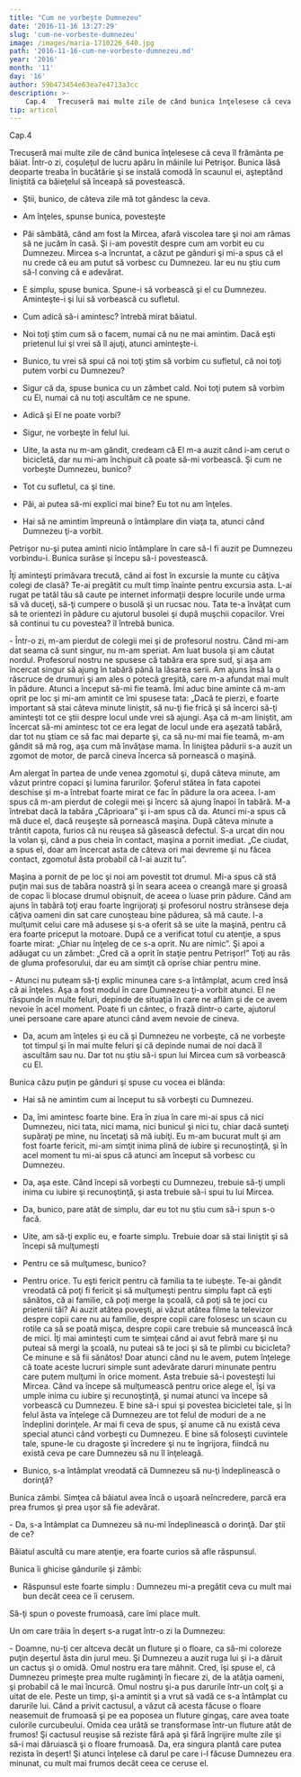```yaml
---
title: "Cum ne vorbeşte Dumnezeu"
date: '2016-11-16 13:27:29'
slug: 'cum-ne-vorbeste-dumnezeu'
image: /images/maria-1710226_640.jpg
path: '2016-11-16-cum-ne-vorbeste-dumnezeu.md'
year: '2016'
month: '11'
day: '16'
author: 59b473454e63ea7e4713a3cc
description: >-
    Cap.4   Trecuseră mai multe zile de când bunica înţelesese că ceva îl frământa pe băiat.  Într-o zi, coşuleţul de lucru apăru în mâinile lui Petrişor. Bunica lăsă deoparte treaba în bucătărie şi se i
tip: articol
---
```

<div class="kg-card-markdown"><p dir="ltr">Cap.4</p>
<p dir="ltr">   Trecuseră mai multe zile de când bunica înţelesese că ceva îl frământa pe băiat.  Într-o zi, coşuleţul de lucru apăru în mâinile lui Petrişor. Bunica lăsă deoparte treaba în bucătărie şi se instală comodă în scaunul ei,  aşteptând liniştită ca băieţelul să înceapă să povestească.</p>
<ul><li dir="ltr">
<p dir="ltr">Ştii, bunico, de câteva zile mă tot gândesc la ceva.</p>
</li>
<li dir="ltr">
<p dir="ltr">Am înţeles, spunse bunica, povesteşte</p>
</li>
<li dir="ltr">
<p dir="ltr">Păi sâmbătă, când am fost la Mircea, afară viscolea tare şi noi am rămas să ne jucăm în casă. Şi i-am povestit despre cum am vorbit eu cu Dumnezeu. Mircea s-a încruntat, a căzut pe gânduri şi mi-a spus că el nu crede că eu am putut să vorbesc cu Dumnezeu. Iar eu nu ştiu cum să-l conving că e adevărat.</p>
</li>
<li dir="ltr">
<p dir="ltr">E simplu, spuse bunica. Spune-i să vorbească şi el cu Dumnezeu. Aminteşte-i şi lui să vorbească cu sufletul.</p>
</li>
<li dir="ltr">
<p dir="ltr">Cum adică să-i amintesc? întrebă mirat băiatul.</p>
</li>
<li dir="ltr">
<p dir="ltr">Noi toţi ştim cum să o facem, numai că nu ne mai amintim. Dacă eşti prietenul lui şi vrei să îl ajuţi, atunci aminteşte-i.</p>
</li>
<li dir="ltr">
<p dir="ltr">Bunico, tu vrei să spui că noi toţi ştim să vorbim cu sufletul, că noi toţi putem vorbi cu Dumnezeu?</p>
</li>
<li dir="ltr">
<p dir="ltr">Sigur că da, spuse bunica cu un zâmbet cald. Noi toţi putem să vorbim cu El, numai că nu toţi ascultăm ce ne spune.</p>
</li>
<li dir="ltr">
<p dir="ltr">Adică şi El ne poate vorbi?</p>
</li>
<li dir="ltr">
<p dir="ltr">Sigur, ne vorbeşte în felul lui.</p>
</li>
<li dir="ltr">
<p dir="ltr">Uite, la asta nu m-am gândit, credeam că El m-a auzit când i-am cerut o bicicletă, dar nu mi-am închipuit că poate să-mi  vorbească. Şi cum ne vorbeşte Dumnezeu, bunico?</p>
</li>
<li dir="ltr">
<p dir="ltr">Tot cu sufletul, ca şi tine.</p>
</li>
<li dir="ltr">
<p dir="ltr">Păi, ai putea să-mi explici mai bine? Eu tot nu am înţeles.</p>
</li>
<li dir="ltr">
<p dir="ltr">Hai să ne amintim împreună o întâmplare din viaţa ta, atunci când Dumnezeu ţi-a vorbit.</p>
</li>
</ul><p dir="ltr">Petrişor nu-şi putea aminti nicio întâmplare în care să-l fi auzit pe Dumnezeu vorbindu-i. Bunica surâse şi începu să-i povestească.</p>
<p dir="ltr">  Îţi aminteşti primăvara trecută, când ai fost în excursie la munte cu câţiva colegi de clasă? Te-ai pregătit cu mult timp înainte pentru excursia asta. L-ai rugat pe tatăl tău să caute pe internet informaţii despre locurile unde urma să vă duceţi, să-ţi cumpere o busolă şi un rucsac nou. Tata te-a învăţat cum să te orientezi în pădure cu ajutorul busolei şi după muşchii copacilor. Vrei să continui tu cu povestea? îl întrebă bunica.</p>
<p dir="ltr"> - Într-o zi, m-am pierdut de colegii mei şi de profesorul nostru. Când mi-am dat seama că sunt singur, nu m-am speriat. Am luat busola şi am căutat nordul. Profesorul nostru ne spusese că tabăra era spre sud, şi aşa am încercat singur să ajung în tabără până la lăsarea serii. Am ajuns însă la o răscruce de drumuri şi am ales o potecă greşită, care m-a afundat mai mult în pădure. Atunci a început să-mi fie teamă. Îmi aduc bine aminte că m-am oprit pe loc şi mi-am amintit ce îmi spusese tata: „Dacă te pierzi, e foarte important să stai câteva minute liniştit, să nu-ţi fie frică şi să încerci să-ţi aminteşti tot ce ştii despre locul unde vrei să ajungi. Aşa că m-am liniştit, am încercat să-mi amintesc tot ce era legat de locul unde era aşezată tabără, dar tot nu ştiam ce să fac mai departe şi, ca să nu-mi mai fie teamă, m-am gândit să mă rog, aşa cum mă învăţase mama. În liniştea pădurii s-a auzit un zgomot de motor, de parcă cineva încerca să pornească o maşină.</p>
<p dir="ltr">Am alergat în partea de unde venea zgomotul şi, după câteva minute, am văzut printre copaci şi lumina farurilor. Şoferul stătea în fata capotei deschise şi m-a întrebat foarte mirat ce fac în pădure la ora aceea. I-am spus că m-am pierdut de colegii mei şi încerc să ajung înapoi în tabără. M-a întrebat dacă la tabăra „Căprioara” şi i-am spus că da. Atunci mi-a spus că mă duce el, dacă reuşeşte să pornească  maşina. După câteva minute a trântit capota, furios că nu reuşea să găsească defectul. S-a urcat din nou la volan şi, când a pus cheia în contact, maşina a pornit imediat. „Ce ciudat, a spus el, doar am încercat asta de câteva ori mai devreme şi nu făcea contact, zgomotul ăsta probabil că l-ai auzit tu”.</p>
<p dir="ltr">Maşina a pornit de pe loc şi noi am povestit tot drumul. Mi-a spus că stă puţin mai sus de tabăra noastră şi în seara aceea o creangă mare şi groasă de copac îi blocase drumul obişnuit, de aceea o luase prin pădure. Când am ajuns în tabără toţi erau foarte îngrijoraţi şi profesorul nostru strânsese deja câţiva oameni din sat care cunoşteau bine pădurea, să mă caute. I-a mulţumit celui care mă adusese şi s-a oferit să se uite la maşină, pentru că era foarte priceput la motoare. După ce a verificat totul cu atenţie, a spus foarte mirat: „Chiar nu înţeleg de ce s-a oprit. Nu are nimic”. Şi apoi a adăugat cu un zâmbet: „Cred că a oprit în staţie pentru Petrişor!” Toţi au râs de gluma profesorului, dar eu am simţit că  oprise chiar pentru mine.</p>
<p dir="ltr">- Atunci nu puteam să-ţi explic minunea care s-a întâmplat, acum cred însă că ai înţeles. Aşa a fost modul în care Dumnezeu ţi-a vorbit atunci.  El ne răspunde în multe feluri, depinde de situaţia în care ne aflăm şi de ce avem nevoie în acel moment. Poate fi un cântec, o frază dintr-o carte,  ajutorul unei persoane care apare atunci când avem nevoie de cineva.</p>
<ul><li dir="ltr">
<p dir="ltr">Da, acum am înţeles şi eu  că şi Dumnezeu ne vorbeşte, că ne vorbeşte tot timpul şi în mai multe feluri şi că depinde numai de noi dacă îl ascultăm sau nu. Dar tot nu ştiu să-i spun lui Mircea cum să vorbească cu El.</p>
</li>
</ul><p dir="ltr">Bunica căzu puţin pe gânduri şi  spuse cu vocea ei blânda:</p>
<ul><li dir="ltr">
<p dir="ltr">Hai să ne amintim cum ai început tu să vorbeşti cu Dumnezeu.</p>
</li>
<li dir="ltr">
<p dir="ltr">Da, îmi amintesc foarte bine. Era în ziua în care mi-ai spus că nici Dumnezeu, nici tata, nici mama, nici bunicul şi nici tu, chiar dacă sunteţi supăraţi pe mine, nu încetaţi să mă iubiţi. Eu m-am bucurat mult şi am fost foarte fericit, mi-am simţit inima plină de iubire şi  recunoştinţă, şi în acel moment tu mi-ai spus că atunci am început să vorbesc cu Dumnezeu.</p>
</li>
<li dir="ltr">
<p dir="ltr">Da, aşa este. Când începi să vorbeşti cu Dumnezeu, trebuie să-ţi umpli  inima  cu iubire şi recunoştinţă, şi asta trebuie să-i spui tu lui Mircea.</p>
</li>
<li dir="ltr">
<p dir="ltr">Da, bunico, pare atât de simplu, dar eu tot nu ştiu cum să-i spun s-o facă.</p>
</li>
<li dir="ltr">
<p dir="ltr">Uite, am să-ţi explic eu, e foarte simplu. Trebuie doar să stai  liniştit şi să începi să mulţumeşti</p>
</li>
<li dir="ltr">
<p dir="ltr">Pentru ce să mulţumesc, bunico?</p>
</li>
<li dir="ltr">
<p dir="ltr">Pentru orice. Tu eşti fericit pentru că familia ta te iubeşte. Te-ai gândit vreodată că poţi  fi fericit şi să mulţumeşti pentru simplu fapt că eşti sănătos, că ai familie, că poţi merge la şcoală, că poţi să te joci cu prietenii tăi? Ai auzit atâtea poveşti, ai văzut atâtea filme la televizor despre copii care nu au familie, despre copii care folosesc un scaun cu rotile ca să se poată mişca, despre copii care trebuie să muncească încă de mici. Îţi mai aminteşti cum te simţeai când ai avut febră mare şi nu puteai să mergi la şcoală, nu puteai să te joci şi să te plimbi cu bicicleta? Ce minune e să fii sănătos! Doar atunci când nu le avem, putem înţelege că toate aceste lucruri simple sunt adevărate daruri minunate pentru care putem mulţumi în orice moment. Asta trebuie să-i povesteşti lui Mircea. Când va începe să mulţumească pentru orice alege el, îşi va umple inima cu iubire şi recunoştinţă, şi numai atunci va începe să vorbească cu Dumnezeu.  E bine să-i spui şi povestea bicicletei tale, şi în felul ăsta va înţelege că Dumnezeu are tot felul de moduri de a ne îndeplini dorinţele. Ar mai fi ceva de spus, şi anume că nu există ceva special atunci când  vorbeşti cu Dumnezeu. E bine să foloseşti cuvintele tale, spune-le cu dragoste şi încredere şi nu te îngrijora, fiindcă nu există ceva pe care Dumnezeu să nu îl înţeleagă.</p>
</li>
<li dir="ltr">
<p dir="ltr">Bunico, s-a întâmplat vreodată că Dumnezeu să nu-ţi îndeplinească o dorinţă?</p>
</li>
</ul><p dir="ltr">Bunica zâmbi. Simţea că băiatul  avea încă o uşoară neîncredere, parcă era prea frumos şi prea uşor să fie adevărat.</p>
<p dir="ltr">- Da, s-a întâmplat ca Dumnezeu să nu-mi îndeplinească o dorinţă. Dar ştii de ce?</p>
<p dir="ltr"> Băiatul ascultă cu mare atenţie, era foarte curios să afle răspunsul.</p>
<p dir="ltr">     Bunica îi ghicise gândurile şi zâmbi:</p>
<ul><li dir="ltr">
<p dir="ltr">Răspunsul este foarte simplu : Dumnezeu mi-a pregătit ceva cu mult mai bun decât ceea ce îi cerusem.</p>
</li>
</ul><p dir="ltr">Să-ţi spun o poveste frumoasă, care îmi place mult.</p>
<p dir="ltr">Un om care trăia în deşert s-a rugat într-o zi la Dumnezeu:</p>
<p>- Doamne, nu-ţi cer altceva decât un fluture şi o floare, ca să-mi coloreze puţin deşertul ăsta din jurul meu. Şi Dumnezeu a auzit ruga lui şi i-a dăruit un cactus şi o omidă. Omul nostru era tare mâhnit. Cred, îşi spuse el, că Dumnezeu primeşte prea multe rugăminţi în fiecare zi, de la atâţia oameni, şi probabil că le mai încurcă. Omul nostru şi-a pus darurile într-un colţ şi a uitat de ele. Peste un timp, şi-a amintit şi a vrut să vadă ce s-a întâmplat cu darurile lui. Când a privit cactusul, a văzut că acesta făcuse o floare neasemuit de frumoasă şi pe ea poposea un fluture gingaş, care avea toate culorile curcubeului. Omida cea urâtă se transformase într-un fluture atât de frumos! Şi cactusul reuşise să reziste fără apă şi fără îngrijire multe zile şi să-i mai dăruiască şi o floare frumoasă. Da, era singura plantă care putea rezista în deşert! Şi atunci înţelese că darul pe care i-l făcuse Dumnezeu era minunat, cu mult mai frumos decât ceea ce ceruse el.</p>
</div>
    